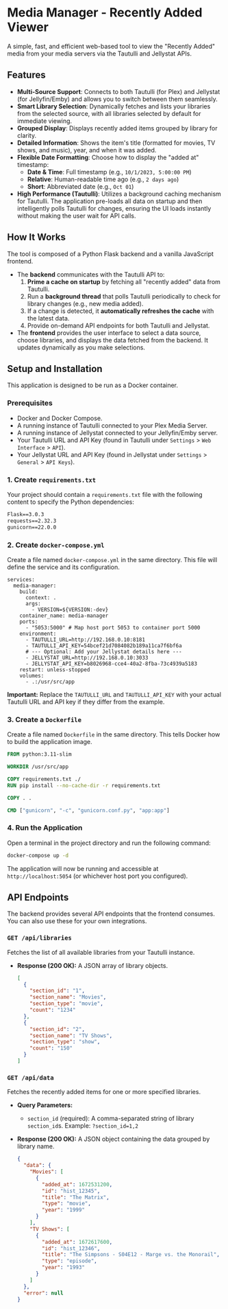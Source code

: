 # Media Manager - Recently Added Viewer

A simple, fast, and efficient web-based tool to view the "Recently Added" media from your media servers via the Tautulli and Jellystat APIs.

 <!-- It's recommended to replace this with an actual screenshot -->

## Features

- **Multi-Source Support**: Connects to both Tautulli (for Plex) and Jellystat (for Jellyfin/Emby) and allows you to switch between them seamlessly.
- **Smart Library Selection**: Dynamically fetches and lists your libraries from the selected source, with all libraries selected by default for immediate viewing.
- **Grouped Display**: Displays recently added items grouped by library for clarity.
- **Detailed Information**: Shows the item's title (formatted for movies, TV shows, and music), year, and when it was added.
- **Flexible Date Formatting**: Choose how to display the "added at" timestamp:
    - **Date & Time**: Full timestamp (e.g., `10/1/2023, 5:00:00 PM`)
    - **Relative**: Human-readable time ago (e.g., `2 days ago`)
    - **Short**: Abbreviated date (e.g., `Oct 01`)
- **High Performance (Tautulli)**: Utilizes a background caching mechanism for Tautulli. The application pre-loads all data on startup and then intelligently polls Tautulli for changes, ensuring the UI loads instantly without making the user wait for API calls.

## How It Works

The tool is composed of a Python Flask backend and a vanilla JavaScript frontend.

- The **backend** communicates with the Tautulli API to:
    1.  **Prime a cache on startup** by fetching all "recently added" data from Tautulli.
    2.  Run a **background thread** that polls Tautulli periodically to check for library changes (e.g., new media added).
    3.  If a change is detected, it **automatically refreshes the cache** with the latest data.
    4.  Provide on-demand API endpoints for both Tautulli and Jellystat.
- The **frontend** provides the user interface to select a data source, choose libraries, and displays the data fetched from the backend. It updates dynamically as you make selections.

## Setup and Installation
This application is designed to be run as a Docker container.

### Prerequisites

- Docker and Docker Compose.
- A running instance of Tautulli connected to your Plex Media Server.
- A running instance of Jellystat connected to your Jellyfin/Emby server.
- Your Tautulli URL and API Key (found in Tautulli under `Settings` > `Web Interface` > `API`).
- Your Jellystat URL and API Key (found in Jellystat under `Settings` > `General` > `API Keys`).
### 1. Create `requirements.txt`

Your project should contain a `requirements.txt` file with the following content to specify the Python dependencies:

```txt
Flask==3.0.3
requests==2.32.3
gunicorn==22.0.0
```

### 2. Create `docker-compose.yml`

Create a file named `docker-compose.yml` in the same directory. This file will define the service and its configuration.

```dockercompose
services:
  media-manager:
    build:
      context: .
      args:
        - VERSION=${VERSION:-dev}
    container_name: media-manager
    ports:
      - "5053:5000" # Map host port 5053 to container port 5000
    environment:
      - TAUTULLI_URL=http://192.168.0.10:8181
      - TAUTULLI_API_KEY=54bcef21d7084082b189a11ca7f6bf6a
      # --- Optional: Add your Jellystat details here ---
      - JELLYSTAT_URL=http://192.168.0.10:3033
      - JELLYSTAT_API_KEY=b8026968-cce4-40a2-8fba-73c4939a5183
    restart: unless-stopped
    volumes:
      - .:/usr/src/app
```

**Important:** Replace the `TAUTULLI_URL` and `TAUTULLI_API_KEY` with your actual Tautulli URL and API key if they differ from the example.

### 3. Create a `Dockerfile`

Create a file named `Dockerfile` in the same directory. This tells Docker how to build the application image.

```dockerfile
FROM python:3.11-slim

WORKDIR /usr/src/app

COPY requirements.txt ./
RUN pip install --no-cache-dir -r requirements.txt

COPY . .

CMD ["gunicorn", "-c", "gunicorn.conf.py", "app:app"]
```

### 4. Run the Application

Open a terminal in the project directory and run the following command:

```sh
docker-compose up -d
```

The application will now be running and accessible at `http://localhost:5054` (or whichever host port you configured).

## API Endpoints

The backend provides several API endpoints that the frontend consumes. You can also use these for your own integrations.

### `GET /api/libraries`

Fetches the list of all available libraries from your Tautulli instance.

*   **Response (200 OK):** A JSON array of library objects.

    ```json
    [
      {
        "section_id": "1",
        "section_name": "Movies",
        "section_type": "movie",
        "count": "1234"
      },
      {
        "section_id": "2",
        "section_name": "TV Shows",
        "section_type": "show",
        "count": "150"
      }
    ]
    ```

### `GET /api/data`

Fetches the recently added items for one or more specified libraries.

*   **Query Parameters:**
    *   `section_id` (required): A comma-separated string of library `section_id`s. Example: `?section_id=1,2`

*   **Response (200 OK):** A JSON object containing the data grouped by library name.

    ```json
    {
      "data": {
        "Movies": [
          {
            "added_at": 1672531200,
            "id": "hist_12345",
            "title": "The Matrix",
            "type": "movie",
            "year": "1999"
          }
        ],
        "TV Shows": [
          {
            "added_at": 1672617600,
            "id": "hist_12346",
            "title": "The Simpsons - S04E12 - Marge vs. the Monorail",
            "type": "episode",
            "year": "1993"
          }
        ]
      },
      "error": null
    }
    ```